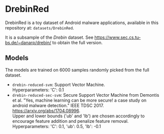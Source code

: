 # DrebinRed

DrebinRed is a toy dataset of Android malware applications, available in this
repository at: `datasets/DrebinRed`.

It is a subsample of the *Drebin* dataset.
See https://www.sec.cs.tu-bs.de/~danarp/drebin/ to obtain the full version.

## Models

The models are trained on 6000 samples randomly picked from the full dataset.

- `drebin-reduced-svm`:
  Support Vector Machine.  
  Hyperparameters: 'C': 0.1
- `drebin-reduced-sec-svm`:
  Secure Support Vector Machine from Demontis et al. "Yes, machine learning 
  can be more secure! a case study on android malware detection."
  IEEE TDSC 2017. https://arxiv.org/abs/1704.08996.  
  Upper and lower bounds ('ub' and 'lb') are chosen accordingly to encourage 
  feature addition and penalize feature removal.  
  Hyperparameters: 'C': 0.1, 'ub': 0.5, 'lb': -0.1